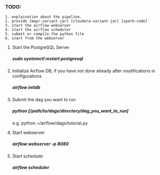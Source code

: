 ### TODO:	
	1. explaination about the pipeline.
 	2. provide [mapr-variant-jar] [cloudera-variant-jar] [spark-code]
	3. start the airflow webserver
	4. start the airflow scheduler
	5. submit or compile the python file 
	6. start from the webserver
	
1. Start the PostgreSQL Server 
	##### sudo systemctl restart postgresql
	
2. Initialize Airflow DB, if you have not done already after modifications in configurations
	##### airflow initdb
	
3. Submit the dag you want to run
	##### python [/path/to/dags/directory/dag_you_want_to_run]
	e.g.  python ~/airflow/dags/tutorial.py

3. Start webserver 
	##### airflow webserver -p 8080
	
4. Start scheduler
	##### airflow scheduler

	